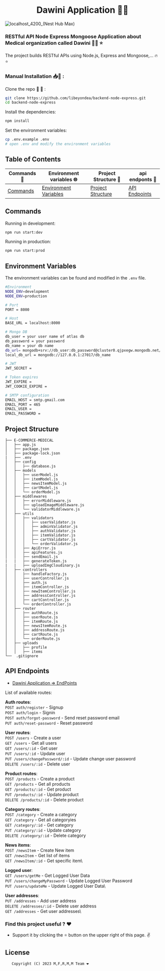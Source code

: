 <h1 align="center">
Dawini Application 💉💊
</h1>

<p align="center">

![localhost_4200_(Nest Hub Max)](https://user-images.githubusercontent.com/97320765/222997521-03f52a6c-af35-4c5f-99ca-088dc557c4a8.png)

</p>


### RESTful API Node Express Mongoose Application about Medical organization called Dawini 👩‍💻 ⭐

The project builds RESTful APIs using Node.js, Express and Mongoose,... 🔥⭐  

### Manual Installation 📥👋  :

Clone the repo 🫶 🫡 :

```bash
git clone https://github.com/libeyondea/backend-node-express.git
cd backend-node-express
```

Install the dependencies:

```bash
npm install
```

Set the environment variables:

```bash
cp .env.example .env
# open .env and modify the environment variables
```

<!--
Generate JWT RS256 key:

```bash
ssh-keygen -t rsa -P "" -b 2048 -m PEM -f storage/jwtRS256.key
ssh-keygen -e -m PEM -f storage/jwtRS256.key > storage/jwtRS256.key.pub
# encode base64
cat storage/jwtRS256.key | base64 # edit JWT_ACCESS_TOKEN_SECRET_PRIVATE in .env
cat storage/jwtRS256.key.pub | base64 # edit JWT_ACCESS_TOKEN_SECRET_PUBLIC in .env
```
-->

## Table of Contents
<div align="center">

|        Commands 📜      |          Environment variables 🌐             |     Project Structure 🧱               |  api endponts  🐉             |           
|-----------------------|------------------------------------------------|----------------------------------------|--------------------------------|
| [Commands](#commands) | [Environment Variables](#environment-variables)| [Project Structure](#project-structure)| [API Endpoints](#api-endpoints)|                         |-----------------------|------------------------------------------------|----------------------------------------|--------------------------------| 
      
</div>

## Commands

Running in development:

```bash
npm run start:dev
```

Running in production:

```bash
npm run start:prod
```

## Environment Variables

The environment variables can be found and modified in the `.env` file.

```bash
#Environment 
NODE_ENV=development
NODE_ENV=production

# Port
PORT = 8000

# Host
BASE_URL = localhost:8000

# Mongo DB
db_user = your user name of atlas db 
db_password = your password
db_name = your db name
db_url= mongodb+srv://db_user:db_password@cluster0.qjpxegw.mongodb.net/db_name?retryWrites=true&w=majority
local_db_url = mongodb://127.0.0.1:27017/db_name

# JWT
JWT_SECRET = 

# Token expires
JWT_EXPIRE =
JWT_COOKIE_EXPIRE =

# SMTP configuration
EMAIL_HOST = smtp.gmail.com
EMAIL_PORT = 465
EMAIL_USER = 
EMAIL_PASSWORD = 
```

## Project Structure

 ```
├── E-COMMERCE-MEDICAL
│   ├── app.js
│   ├── package.json
│   ├── package-lock.json
|   ├── .env
│   ├── config
│   │   ├── database.js
│   ├── models
│   │   ├── userModel.js
│   │   ├── itemModel.js
│   │   ├── newsItemModel.js
│   │   ├── cartModel.js
│   │   └── orderModel.js
│   ├── middlewares
│   │   ├── errorMiddleware.js
│   │   ├── uploadImageMiddleware.js
│   │   └── validatorMiddleware.js
│   ├── utils
│   │   ├── validators
│   │   │   ├── userValidator.js
│   │   │   ├── adminValidator.js
│   │   │   ├── authValidator.js
│   │   │   ├── itemValidator.js
│   │   │   ├── cartValidator.js
│   │   │   └── orderValidator.js
│   │   ├── ApiError.js
│   │   ├── apiFeatures.js
│   │   ├── sendEmail.js
|   |   ├── generateToken.js
|   |   ├── uploadImgCloudinary.js
│   ├── controllers
│   │   ├── handleFactory.js
│   │   ├── userController.js
│   │   ├── auth.js
│   │   ├── itemController.js
│   │   ├── newItemController.js
│   │   ├── addressController.js
│   │   ├── cartController.js
│   │   └── orderController.js
│   ├── router
│   │   ├── authRoute.js
│   │   ├── userRoute.js
│   │   ├── itemRoute.js
│   │   ├── newsItemRoute.js
│   │   ├── addressRoute.js
│   │   ├── cartRoute.js
│   │   └── orderRoute.js
│   ├── uploads
│   │   ├── profile
│   │   ├── items
└──  .gitignore
 ```
 

## API Endpoints

- [Dawini Application => EndPoints](https://documenter.getpostman.com/view/25408892/2s93Jrvj98#9768dbee-b335-4313-bb03-14e2c21a9468)


List of available routes:

**Auth routes**:\
`POST auth/register` - Signup\
`POST auth/login` - Signin\
`POST auth/forgot-password` - Send reset password email\
`PUT auth/reset-password` - Reset password

**User routes**:\
`POST /users` - Create a user\
`GET /users` - Get all users\
`GET /users/:id` - Get user\
`PUT /users/:id` - Update user\
`PUT /users/changePassword/:id` - Update change user password\
`DELETE /users/:id` - Delete user

**Product routes**:\
`POST /products` - Create a product\
`GET /products` - Get all products\
`GET /products/:id` - Get product\
`PUT /products/:id` - Update product\
`DELETE /products/:id` - Delete product

**Category routes**:\
`POST /category` - Create a category\
`GET /category` - Get all categoryies\
`GET /category/:id` - Get category\
`PUT /category/:id` - Update category\
`DELETE /category/:id` - Delete category

**News items**:\
`POST /newsItem` - Create New item\
`GET /newsItem` - Get list of items\
`GET /newsItem/:id` - Get specific item\

**Logged user**:\
`GET /users/getMe` - Get Logged User Data\
`PUT /users/changeMyPassword` - Update Logged User Password\
`PUT /users/updateMe` - Update Logged User Data\

**User addresses**:\
`PUT /addresses` - Add user address\
`DELETE /addresses/:id` - Delete user address\
`GET /addresses` - Get user addresses\


### Find this project useful ? :heart:
* Support it by clicking the :star: button on the upper right of this page. :v:

## License
```
   Copyright (C) 2023 M,F,R,M,M Team ❤️
```
